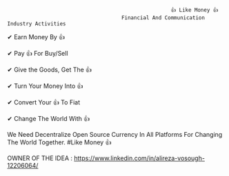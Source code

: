                                                         👍 Like Money 👍
                                         Financial And Communication Industry Activities

✔ Earn Money By 👍

✔ Pay 👍 For Buy/Sell 

✔ Give the Goods, Get The 👍

✔ Turn Your Money Into 👍

✔ Convert Your 👍 To Fiat

✔ Change The World With 👍

We Need Decentralize Open Source Currency In All Platforms For Changing The World Together.
#Like Money 👍

OWNER OF THE IDEA :  https://www.linkedin.com/in/alireza-vosough-12206064/
